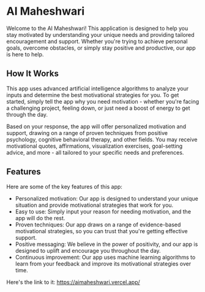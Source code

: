 <h1>AI Maheshwari
</h1>

<p>
Welcome to the AI Maheshwari! This application is designed to help you stay motivated by understanding your unique needs and providing tailored encouragement and support. Whether you're trying to achieve personal goals, overcome obstacles, or simply stay positive and productive, our app is here to help.
<h2>How It Works
</h2>

This app uses advanced artificial intelligence algorithms to analyze your inputs and determine the best motivational strategies for you. To get started, simply tell the app why you need motivation - whether you're facing a challenging project, feeling down, or just need a boost of energy to get through the day.

Based on your response, the app will offer personalized motivation and support, drawing on a range of proven techniques from positive psychology, cognitive behavioral therapy, and other fields. You may receive motivational quotes, affirmations, visualization exercises, goal-setting advice, and more - all tailored to your specific needs and preferences.<p>

<h2>Features
</h2>

Here are some of the key features of this app:
<ul>

<li>Personalized motivation: Our app is designed to understand your unique situation and provide motivational strategies that work for you.</li>

<li>Easy to use: Simply input your reason for needing motivation, and the app will do the rest.</li>

<li>Proven techniques: Our app draws on a range of evidence-based motivational strategies, so you can trust that you're getting effective support.</li>

<li>Positive messaging: We believe in the power of positivity, and our app is designed to uplift and encourage you throughout the day.</li>

<li>Continuous improvement: Our app uses machine learning algorithms to learn from your feedback and improve its motivational strategies over time.</li>
</ul>
Here's the link to it: 
<a href='https://aimaheshwari.vercel.app/' > https://aimaheshwari.vercel.app/ </a>
